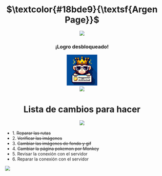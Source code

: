 <h1 align="center">$\textcolor{#18bde9}{\textsf{Argen Page}}$</h1>
<div align="center">
    <img  src="https://www.gifsanimados.org/data/media/562/linea-imagen-animada-0124.gif" width="50%" />
</div>
<div align="center">
    <h3>¡Logro desbloqueado!</h3>
    <kbd style="width: 100px;">
        <img src="https://github.com/JoAzar/logros/blob/main/logrosMonkey/logroProgramador.jpeg" width="20%"/>
    </kbd>
 </div>
<div align="center">
    <img src="https://user-images.githubusercontent.com/73097560/115834477-dbab4500-a447-11eb-908a-139a6edaec5c.gif">
    <h1>Lista de cambios para hacer</h1>
    <img src="https://user-images.githubusercontent.com/73097560/115834477-dbab4500-a447-11eb-908a-139a6edaec5c.gif">
</div>
<ul align="left">
    <li>1. <del>Reparar las rutas</del></li>
    <li>2. <del>Verificar las imágenes</del></li>
    <li>3. <del>Cambiar las imágenes de fondo y gif</del></li>
    <li>4. <del>Cambiar la página pokemon por Monkey</del></li>
    <li>5. Revisar la conexión con el servidor</li>
    <li>6. Reparar la conexión con el servidor</li>
</ul>
<img src="https://user-images.githubusercontent.com/73097560/115834477-dbab4500-a447-11eb-908a-139a6edaec5c.gif">
